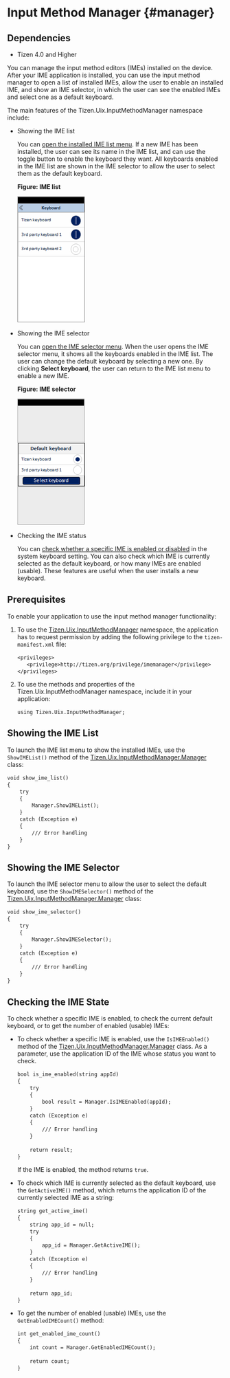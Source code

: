 Input Method Manager {#manager}
====================

## Dependencies

- Tizen 4.0 and Higher

You can manage the input method editors (IMEs) installed on the device.
After your IME application is installed, you can use the input method
manager to open a list of installed IMEs, allow the user to enable an
installed IME, and show an IME selector, in which the user can see the
enabled IMEs and select one as a default keyboard.

The main features of the Tizen.Uix.InputMethodManager namespace include:

-   Showing the IME list

    You can [open the installed IME list menu](#list). If a new IME has
    been installed, the user can see its name in the IME list, and can
    use the toggle button to enable the keyboard they want. All
    keyboards enabled in the IME list are shown in the IME selector to
    allow the user to select them as the default keyboard.

    **Figure: IME list**

    ![IME list](./media/ime_list.png)

- Showing the IME selector

    You can [open the IME selector menu](#selector). When the user opens
    the IME selector menu, it shows all the keyboards enabled in the
    IME list. The user can change the default keyboard by selecting a
    new one. By clicking **Select keyboard**, the user can return to the
    IME list menu to enable a new IME.

    **Figure: IME selector**

    ![IME selector](./media/ime_selector.png)

- Checking the IME status

    You can [check whether a specific IME is enabled or
    disabled](#enable) in the system keyboard setting. You can also
    check which IME is currently selected as the default keyboard, or
    how many IMEs are enabled (usable). These features are useful when
    the user installs a new keyboard.


Prerequisites
-------------

To enable your application to use the input method manager
functionality:

1.  To use the
    [Tizen.Uix.InputMethodManager](https://developer.tizen.org/dev-guide/csapi/namespaceTizen_1_1Uix_1_1InputMethodManager.html)
    namespace, the application has to request permission by adding the
    following privilege to the `tizen-manifest.xml` file:

    ``` {.prettyprint}
    <privileges>
       <privilege>http://tizen.org/privilege/imemanager</privilege>
    </privileges>
    ```

2. To use the methods and properties of the
    Tizen.Uix.InputMethodManager namespace, include it in your
    application:

    ``` {.prettyprint}
    using Tizen.Uix.InputMethodManager;
    ```


Showing the IME List <a id="list"></a>
--------------------

To launch the IME list menu to show the installed IMEs, use the
`ShowIMEList()` method of the
[Tizen.Uix.InputMethodManager.Manager](https://developer.tizen.org/dev-guide/csapi/classTizen_1_1Uix_1_1InputMethodManager_1_1Manager.html)
class:

``` {.prettyprint}
void show_ime_list()
{
    try
    {
        Manager.ShowIMEList();
    }
    catch (Exception e)
    {
        /// Error handling
    }
}
```


Showing the IME Selector <a id="selector"></a>
------------------------

To launch the IME selector menu to allow the user to select the default
keyboard, use the `ShowIMESelector()` method of the
[Tizen.Uix.InputMethodManager.Manager](https://developer.tizen.org/dev-guide/csapi/classTizen_1_1Uix_1_1InputMethodManager_1_1Manager.html)
class:

``` {.prettyprint}
void show_ime_selector()
{
    try
    {
        Manager.ShowIMESelector();
    }
    catch (Exception e)
    {
        /// Error handling
    }
}
```


Checking the IME State <a id="enable"></a>
----------------------

To check whether a specific IME is enabled, to check the current default
keyboard, or to get the number of enabled (usable) IMEs:

-   To check whether a specific IME is enabled, use the `IsIMEEnabled()`
    method of the
    [Tizen.Uix.InputMethodManager.Manager](https://developer.tizen.org/dev-guide/csapi/classTizen_1_1Uix_1_1InputMethodManager_1_1Manager.html) class.
    As a parameter, use the application ID of the IME whose status you
    want to check.

    ``` {.prettyprint}
    bool is_ime_enabled(string appId)
    {
        try
        {
            bool result = Manager.IsIMEEnabled(appId);
        }
        catch (Exception e)
        {
            /// Error handling
        }

        return result;
    }
    ```

    If the IME is enabled, the method returns `true`.

- To check which IME is currently selected as the default keyboard,
    use the `GetActiveIME()` method, which returns the application ID of
    the currently selected IME as a string:

    ``` {.prettyprint}
    string get_active_ime()
    {
        string app_id = null;
        try
        {
            app_id = Manager.GetActiveIME();
        }
        catch (Exception e)
        {
            /// Error handling
        }

        return app_id;
    }
    ```

- To get the number of enabled (usable) IMEs, use the
    `GetEnabledIMECount()` method:

    ``` {.prettyprint}
    int get_enabled_ime_count()
    {
        int count = Manager.GetEnabledIMECount();

        return count;
    }
    ```
